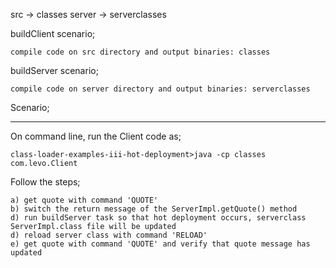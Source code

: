 src		-> classes
server	-> serverclasses

buildClient scenario;

	compile code on src directory and output binaries: classes

buildServer scenario;

	compile code on server directory and output binaries: serverclasses

Scenario;
*********
On command line, run the Client code as;

	class-loader-examples-iii-hot-deployment>java -cp classes com.levo.Client

Follow the steps;

	a) get quote with command 'QUOTE'
	b) switch the return message of the ServerImpl.getQuote() method
	d) run buildServer task so that hot deployment occurs, serverclass ServerImpl.class file will be updated
	d) reload server class with command 'RELOAD'
	e) get quote with command 'QUOTE' and verify that quote message has updated
